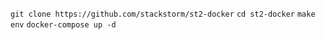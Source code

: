 `git clone https://github.com/stackstorm/st2-docker`
`cd st2-docker`
`make env`
`docker-compose up -d`
